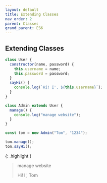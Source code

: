 ```yaml
---
layout: default
title: Extending Classes
nav_order: 2
parent: Classes
grand_parent: ES6
---
```


## Extending Classes

```js
class User {
  constructor(name, password) {
    this.username = name;
    this.password = password;
  }
  sayHi() {
    console.log(`Hi! I', ${this.username}`);
  }
}

class Admin extends User {
  manage() {
    console.log("manage website");
  }
}

const tom = new Admin("Tom", "1234");

tom.manage();
tom.sayHi();
```

{: .highlight }

> manage website
>
> Hi! I', Tom
